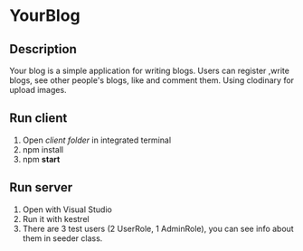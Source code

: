 # YourBlog

## Description
Your blog is a simple application for writing blogs.
Users can register ,write blogs, see other people's blogs, like and comment them.
Using clodinary for upload images.

## Run client
1. Open *client folder* in integrated terminal
2. npm install
3. npm **start**

## Run server
1. Open with Visual Studio
2. Run it with kestrel
3. There are 3 test users (2 UserRole, 1 AdminRole), you can see info about them in seeder class.
